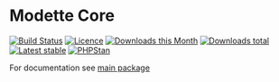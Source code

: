 # Modette Core

[![Build Status](https://img.shields.io/travis/modette/core.svg?style=flat-square)](https://travis-ci.org/modette/core)
[![Licence](https://img.shields.io/packagist/l/modette/core.svg?style=flat-square)](https://packagist.org/packages/modette/core)
[![Downloads this Month](https://img.shields.io/packagist/dm/modette/core.svg?style=flat-square)](https://packagist.org/packages/modette/core)
[![Downloads total](https://img.shields.io/packagist/dt/modette/core.svg?style=flat-square)](https://packagist.org/packages/modette/core)
[![Latest stable](https://img.shields.io/packagist/v/modette/core.svg?style=flat-square)](https://packagist.org/packages/modette/core)
[![PHPStan](https://img.shields.io/badge/PHPStan-enabled-brightgreen.svg?style=flat-square)](https://github.com/phpstan/phpstan)

For documentation see [main package](https://github.com/modette/modette)
